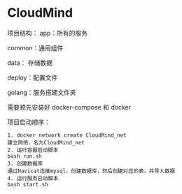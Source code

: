 # CloudMind

项目结构：
app：所有的服务

common：通用组件

data： 存储数据

deploy：配置文件

golang：服务搭建文件夹

需要预先安装好 docker-compose 和 docker

项目启动顺序：
```text
1. docker network create CloudMind_net
建立网络，名为CloudMind_net
2. 运行容器启动脚本
bash run.sh
3. 创建数据库
通过Navicat连接mysql，创建数据库，然后创建对应的表，并导入数据
4. 运行服务启动脚本
bash start.sh

